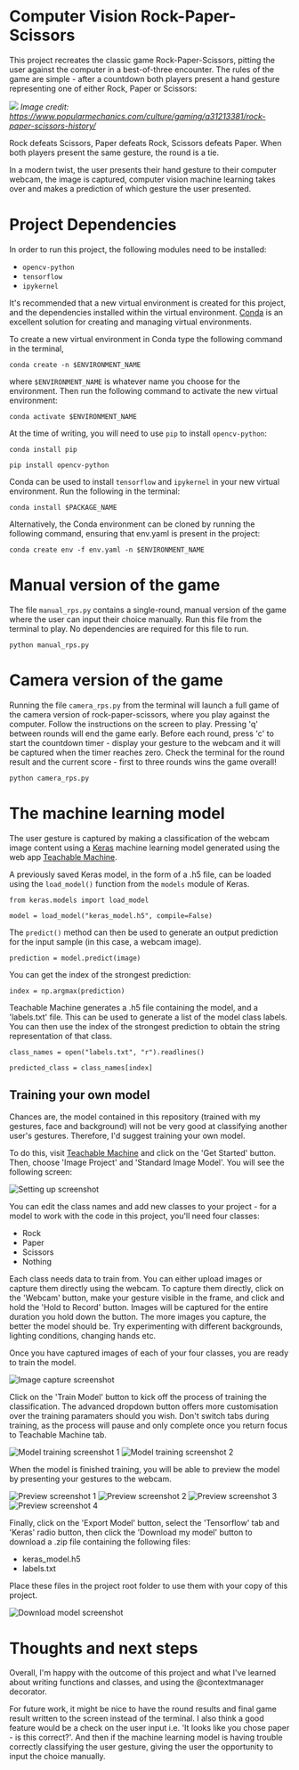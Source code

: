 # Computer Vision Rock-Paper-Scissors

This project recreates the classic game Rock-Paper-Scissors, pitting the user against the computer in a best-of-three encounter.
The rules of the game are simple - after a countdown both players present a hand gesture representing one of either Rock, Paper
or Scissors:

![](https://hips.hearstapps.com/hmg-prod/images/people-playing-paper-rock-scissors-royalty-free-illustration-1583269312.jpg?crop=0.994xw:0.799xh;0.00160xw,0.195xh&resize=2048:*)
*Image credit: https://www.popularmechanics.com/culture/gaming/a31213381/rock-paper-scissors-history/*

Rock defeats Scissors, Paper defeats Rock, Scissors defeats Paper. When both players present
the same gesture, the round is a tie.

In a modern twist, the user presents their hand gesture to their computer webcam, the image is captured, computer vision machine 
learning takes over and makes a prediction of which gesture the user presented.

# Project Dependencies

In order to run this project, the following modules need to be installed:

- `opencv-python`
- `tensorflow`
- `ipykernel`

It's recommended that a new virtual environment is created for this project, and the dependencies installed within the virtual
environment. [Conda](https://docs.conda.io/en/latest/) is an excellent solution for creating and managing virtual environments.

To create a new virtual environment in Conda type the following command in the terminal,

`conda create -n $ENVIRONMENT_NAME`

where `$ENVIRONMENT_NAME` is whatever name you choose for the environment. Then run the following command to activate the new
virtual environment:

`conda activate $ENVIRONMENT_NAME`

At the time of writing, you will need to use `pip` to install `opencv-python`:

`conda install pip`

`pip install opencv-python`

Conda can be used to install `tensorflow` and `ipykernel` in your new virtual environment. Run the following in the terminal:

`conda install $PACKAGE_NAME`

Alternatively, the Conda environment can be cloned by running the following command, ensuring that env.yaml is present in the
project:

`conda create env -f env.yaml -n $ENVIRONMENT_NAME`

# Manual version of the game

The file `manual_rps.py` contains a single-round, manual version of the game where the user can input their choice manually.
Run this file from the terminal to play. No dependencies are required for this file to run.

`python manual_rps.py`

# Camera version of the game

Running the file `camera_rps.py` from the terminal will launch a full game of the camera version of rock-paper-scissors,
where you play against the computer. Follow the instructions on the screen to play. Pressing 'q' between rounds will end
the game early. Before each round, press 'c' to start the countdown timer - display your gesture to the webcam and it will
be captured when the timer reaches zero. Check the terminal for the round result and the current score - first to three rounds
wins the game overall!

`python camera_rps.py`

# The machine learning model

The user gesture is captured by making a classification of the webcam image content using a [Keras](https://keras.io/about/)
machine learning model generated using the web app [Teachable Machine](https://teachablemachine.withgoogle.com).

A previously saved Keras model, in the form of a .h5 file, can be loaded using the `load_model()` function from the `models`
module of Keras.

`from keras.models import load_model`

`model = load_model("keras_model.h5", compile=False)`

The `predict()` method can then be used to generate an output prediction for the input sample (in this case, a webcam image).

`prediction = model.predict(image)`

You can get the index of the strongest prediction:

`index = np.argmax(prediction)`

Teachable Machine generates a .h5 file containing the model, and a 'labels.txt' file. This can be used to generate a list of
the model class labels. You can then use the index of the strongest prediction to obtain the string representation of that
class.

`class_names = open("labels.txt", "r").readlines()`

`predicted_class = class_names[index]`

## Training your own model

Chances are, the model contained in this repository (trained with my gestures, face and background) will not be very good at 
classifying another user's gestures. Therefore, I'd suggest training your own model.

To do this, visit [Teachable Machine](https://teachablemachine.withgoogle.com) and click on the 'Get Started' button. Then,
choose 'Image Project' and 'Standard Image Model'. You will see the following screen:

![Setting up screenshot](./images/image_model_1.png)

You can edit the class names and add new classes to your project - for a model to work with the code in this project, you'll
need four classes:
- Rock
- Paper
- Scissors
- Nothing

Each class needs data to train from. You can either upload images or capture them directly using the webcam. To capture them
directly, click on the 'Webcam' button, make your gesture visible in the frame, and click and hold the 'Hold to Record' button.
Images will be captured for the entire duration you hold down the button. The more images you capture, the better the model
should be. Try experimenting with different backgrounds, lighting conditions, changing hands etc.

Once you have captured images of each of your four classes, you are ready to train the model.

![Image capture screenshot](./images/image_model_2.png)

Click on the 'Train Model' button to kick off the process of training the classification. The advanced dropdown button offers
more customisation over the training paramaters should you wish. Don't switch tabs during training, as the process will pause
and only complete once you return focus to Teachable Machine tab.

![Model training screenshot 1](./images/image_model_3.png)
![Model training screenshot 2](./images/image_model_4.png)

When the model is finished training, you will be able to preview the model by presenting your gestures to the webcam.

![Preview screenshot 1](./images/image_model_5.png)
![Preview screenshot 2](./images/image_model_6.png)
![Preview screenshot 3](./images/image_model_7.png)
![Preview screenshot 4](./images/image_model_8.png)

Finally, click on the 'Export Model' button, select the 'Tensorflow' tab and 'Keras' radio button, then click the 'Download
my model' button to download a .zip file containing the following files:

- keras_model.h5
- labels.txt

Place these files in the project root folder to use them with your copy of this project.

![Download model screenshot](./images/image_model_9.png)

# Thoughts and next steps
Overall, I'm happy with the outcome of this project and what I've learned about writing functions and classes, and using the
@contextmanager decorator.

For future work, it might be nice to have the round results and final game result written to the screen instead of the terminal.
I also think a good feature would be a check on the user input i.e. 'It looks like you chose paper - is this correct?'. And
then if the machine learning model is having trouble correctly classifying the user gesture, giving the user the opportunity
to input the choice manually.


